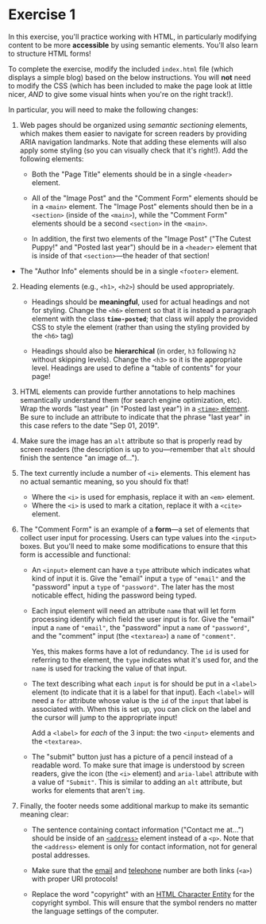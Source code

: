 # Exercise 1

In this exercise, you'll practice working with HTML, in particularly modifying content to be more **accessible** by using semantic elements. You'll also learn to structure HTML forms!

To complete the exercise, modify the included `index.html` file (which displays a simple blog) based on the below instructions. You will **not** need to modify the CSS (which has been included to make the page look at little nicer, _AND_ to give some visual hints when you're on the right track!).

In particular, you will need to make the following changes:

1. Web pages should be organized using _semantic sectioning_ elements, which makes them easier to navigate for screen readers by providing ARIA navigation landmarks. Note that adding these elements will also apply some styling (so you can visually check that it's right!). Add the following elements:

	- Both the "Page Title" elements should be in a single `<header>` element.

	- All of the "Image Post" and the "Comment Form" elements should be in a `<main>` element. The "Image Post" elements should then be in a `<section>` (inside of the `<main>`), while the "Comment Form" elements should be a second `<section>` in the `<main>`.
	
	- In addition, the first two elements of the "Image Post" ("The Cutest Puppy!" and "Posted last year") should be in a `<header>` element that is inside of that `<section>`&mdash;the header of that section!

  - The "Author Info" elements should be in a single `<footer>` element.

2. Heading elements (e.g., `<h1>`, `<h2>`) should be used appropriately. 

	- Headings should be **meaningful**, used for actual headings and not for styling. Change the `<h6>` element so that it is instead a paragraph element with the class **`time-posted`**; that class will apply the provided CSS to style the element (rather than using the styling provided by the `<h6>` tag)

	- Headings should also be **hierarchical** (in order, `h3` following `h2 ` without skipping levels). Change the `<h3>` so it is the appropriate level. Headings are used to define a "table of contents" for your page!

3. HTML elements can provide further annotations to help machines semantically understand them (for search engine optimization, etc). Wrap the words "last year" (in "Posted last year") in a [`<time>` element](https://css-tricks.com/time-element/). Be sure to include an attribute to indicate that the phrase "last year" in this case refers to the date "Sep 01, 2019". 

4. Make sure the image has an `alt` attribute so that is properly read by screen readers (the description is up to you&mdash;remember that `alt` should finish the sentence "an image of...").

5. The text currently include a number of `<i>` elements. This element has no actual semantic meaning, so you should fix that!

	- Where the `<i>` is used for emphasis, replace it with an `<em>` element.
	- Where the `<i>` is used to mark a citation, replace it with a `<cite>` element.

6. The "Comment Form" is an example of a **form**&mdash;a set of elements that collect user input for processing. Users can type values into the `<input>` boxes. But you'll need to make some modifications to ensure that this form is accessible and functional:

	- An `<input>` element can have a `type` attribute which indicates what kind of input it is. Give the "email" input a `type` of `"email"` and the "password" input a `type` of `"password"`. The later has the most noticable effect, hiding the password being typed.

	- Each input element will need an attribute `name` that will let form processing identify which field the user input is for. Give the "email" input a `name` of `"email"`, the "password" input a `name` of `"password"`, and the "comment" input (the `<textarea>`) a `name` of `"comment"`. 
	
		Yes, this makes forms have a lot of redundancy. The `id` is used for referring to the element, the `type` indicates what it's used for, and the `name` is used for tracking the value of that input.

	- The text describing what each `input` is for should be put in a `<label>` element (to indicate that it is a label for that input). Each `<label>` will need a `for` attribute whose value is the `id` of the `input` that label is associated with. When this is set up, you can click on the label and the cursor will jump to the appropriate input!

		Add a `<label>` for _each_ of the 3 input: the two `<input>` elements and the `<textarea>`.
	
	- The "submit" button just has a picture of a pencil instead of a readable word. To make sure that image is understood by screen readers, give the icon (the `<i>` element) and `aria-label` attribute with a value of `"Submit"`. This is similar to adding an `alt` attribute, but works for elements that aren't `img`.

7. Finally, the footer needs some additional markup to make its semantic meaning clear:

	- The sentence containing contact information ("Contact me at...") should be inside of an [`<address>`](https://developer.mozilla.org/en-US/docs/Web/HTML/Element/address) element instead of a `<p>`. Note that the `<address>` element is only for contact information, not for general postal addresses.

	- Make sure that the [email](https://css-tricks.com/snippets/html/mailto-links/) and [telephone](https://css-tricks.com/the-current-state-of-telephone-links/) number are both links (`<a>`) with proper URI protocols!

	- Replace the word "copyright" with an [HTML Character Entity](https://developer.mozilla.org/en-US/docs/Glossary/Entity) for the copyright symbol. This will ensure that the symbol renders no matter the language settings of the computer.
